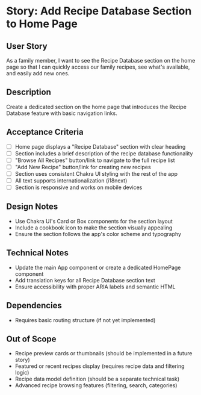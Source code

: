 # Story: Add Recipe Database Section to Home Page

## User Story
As a family member, I want to see the Recipe Database section on the home page so that I can quickly access our family recipes, see what's available, and easily add new ones.

## Description
Create a dedicated section on the home page that introduces the Recipe Database feature with basic navigation links.

## Acceptance Criteria
- [ ] Home page displays a "Recipe Database" section with clear heading
- [ ] Section includes a brief description of the recipe database functionality
- [ ] "Browse All Recipes" button/link to navigate to the full recipe list
- [ ] "Add New Recipe" button/link for creating new recipes
- [ ] Section uses consistent Chakra UI styling with the rest of the app
- [ ] All text supports internationalization (i18next)
- [ ] Section is responsive and works on mobile devices

## Design Notes
- Use Chakra UI's Card or Box components for the section layout
- Include a cookbook icon to make the section visually appealing
- Ensure the section follows the app's color scheme and typography

## Technical Notes
- Update the main App component or create a dedicated HomePage component
- Add translation keys for all Recipe Database section text
- Ensure accessibility with proper ARIA labels and semantic HTML

## Dependencies
- Requires basic routing structure (if not yet implemented)

## Out of Scope
- Recipe preview cards or thumbnails (should be implemented in a future story)
- Featured or recent recipes display (requires recipe data and filtering logic)
- Recipe data model definition (should be a separate technical task)
- Advanced recipe browsing features (filtering, search, categories)